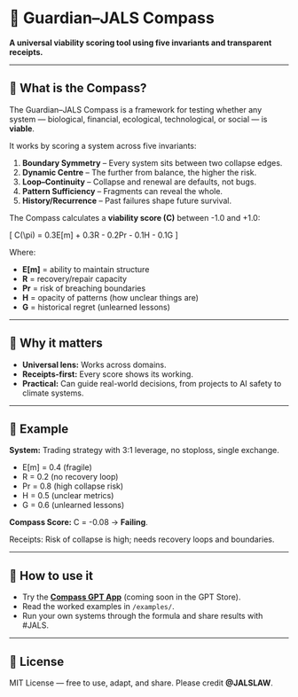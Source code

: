 # 🧭 Guardian–JALS Compass  

**A universal viability scoring tool using five invariants and transparent receipts.**  

---

## 🔹 What is the Compass?  
The Guardian–JALS Compass is a framework for testing whether any system — biological, financial, ecological, technological, or social — is **viable**.  

It works by scoring a system across five invariants:  

1. **Boundary Symmetry** – Every system sits between two collapse edges.  
2. **Dynamic Centre** – The further from balance, the higher the risk.  
3. **Loop–Continuity** – Collapse and renewal are defaults, not bugs.  
4. **Pattern Sufficiency** – Fragments can reveal the whole.  
5. **History/Recurrence** – Past failures shape future survival.  

The Compass calculates a **viability score (C)** between -1.0 and +1.0:  

\[
C(\pi) = 0.3E[m] + 0.3R - 0.2Pr - 0.1H - 0.1G
\]

Where:  
- **E[m]** = ability to maintain structure  
- **R** = recovery/repair capacity  
- **Pr** = risk of breaching boundaries  
- **H** = opacity of patterns (how unclear things are)  
- **G** = historical regret (unlearned lessons)  

---

## 🔹 Why it matters  
- **Universal lens:** Works across domains.  
- **Receipts-first:** Every score shows its working.  
- **Practical:** Can guide real-world decisions, from projects to AI safety to climate systems.  

---

## 🔹 Example  
**System:** Trading strategy with 3:1 leverage, no stoploss, single exchange.  

- E[m] = 0.4 (fragile)  
- R = 0.2 (no recovery loop)  
- Pr = 0.8 (high collapse risk)  
- H = 0.5 (unclear metrics)  
- G = 0.6 (unlearned lessons)  

**Compass Score:** C = -0.08 → **Failing**.  

Receipts: Risk of collapse is high; needs recovery loops and boundaries.  

---

## 🔹 How to use it  
- Try the [**Compass GPT App**](#) (coming soon in the GPT Store).  
- Read the worked examples in `/examples/`.  
- Run your own systems through the formula and share results with #JALS.  

---

## 🔹 License  
MIT License — free to use, adapt, and share. Please credit **@JALSLAW**.  

